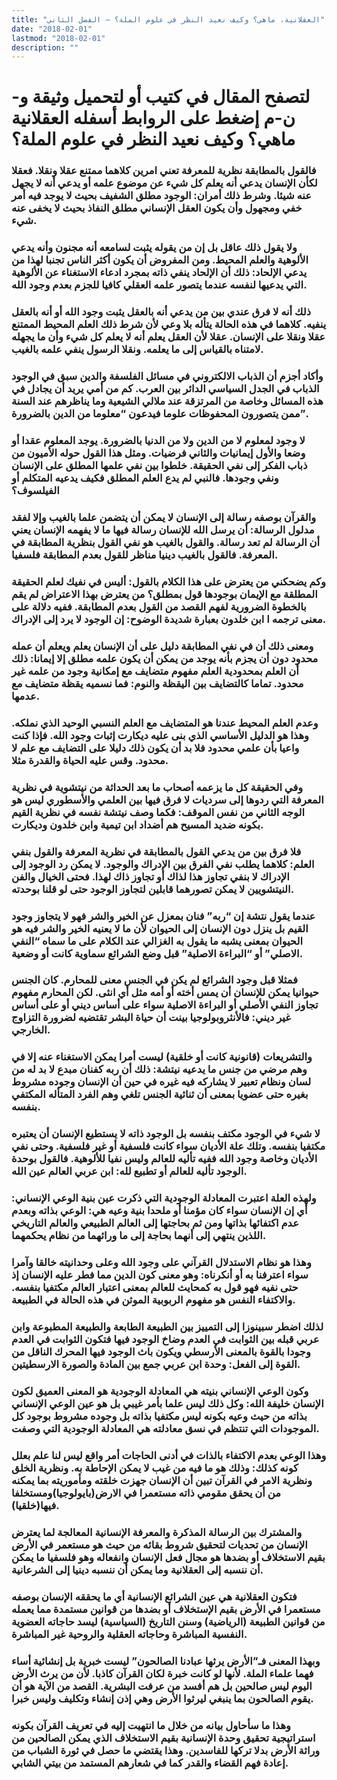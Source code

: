 ```yaml
---
title: "العقلانية، ماهي؟ وكيف نعيد النظر في علوم الملة؟ – الفصل الثاني"
date: "2018-02-01"
lastmod: "2018-02-01"
description: ""
---
```

# **لتصفح المقال في كتيب أو لتحميل وثيقة و-ن-م إضغط على الروابط أسفله** **العقلانية ماهي؟ وكيف نعيد النظر في علوم الملة؟**

### فالقول بالمطابقة نظرية للمعرفة تعني امرين كلاهما ممتنع عقلا ونقلا. فعقلا لكأن الإنسان يدعي أنه يعلم كل شيء عن موضوع علمه أو يدعي أنه لا يجهل عنه شيئا. وشرط ذلك أمران: الوجود مطلق الشفيف بحيث لا يوجد فيه أمر خفي ومجهول وأن يكون العقل الإنساني مطلق النفاذ بحيث لا يخفى عنه شيء.

### ولا يقول ذلك عاقل بل إن من يقوله يثبت لسامعه أنه مجنون وأنه يدعي الألوهية والعلم المحيط. ومن المفروض أن يكون أكثر الناس تجنبا لهذا من يدعي الإلحاد: ذلك أن الإلحاد ينفي ذاته بمجرد ادعاء الاستغناء عن الألوهية التي يدعيها لنفسه عندما يتصور علمه العقلي كافيا للجزم بعدم وجود الله.

### ذلك أنه لا فرق عندي بين من يدعي أنه بالعقل يثبت وجود الله أو أنه بالعقل ينفيه. كلاهما في هذه الحالة يتأله بلا وعي لأن شرط ذلك العلم المحيط الممتنع عقلا ونقلا على الإنسان. عقلا لأن العقل يعلم أنه لا يعلم كل شيء وأن ما يجهله لامتناه بالقياس إلى ما يعلمه. ونقلا الرسول ينفي علمه بالغيب.

### وأكاد أجزم أن الذباب الالكتروني في مسائل الفلسفة والدين سبق في الوجود الذباب في الجدل السياسي الدائر بين العرب. كم من أمي يريد أن يجادل في هذه المسائل وخاصة من المرتزقة عند ملالي الشيعية وما يناظرهم عند السنة ممن يتصورون المحفوظات علوما فيدعون “معلوما من الدين بالضرورة”.

### لا وجود لمعلوم لا من الدين ولا من الدنيا بالضرورة. يوجد المعلوم عقدا أو وضعا والأول إيمانيات والثاني فرضيات. ومثل هذا القول حوله الأميون من ذباب الفكر إلى نفي الحقيقة. خلطوا بين نفي علمها المطلق على الإنسان ونفي وجودها. فالنبي لم يدع العلم المطلق فكيف يدعيه المتكلم أو الفيلسوف؟

### والقرآن بوصفه رسالة إلى الإنسان لا يمكن أن يتضمن علما بالغيب وإلا لفقد مدلول الرسالة: أن يرسل الله للإنسان رسالة فيها ما لا يفهمه الإنسان يعني أن الرسالة لم تعد رسالة. والقول بالغيب هو نفي القول بنظرية المطابقة في المعرفة. فالقول بالغيب دينيا مناظر للقول بعدم المطابقة فلسفيا.

### وكم يضحكني من يعترض على هذا الكلام بالقول: أليس في نفيك لعلم الحقيقة المطلقة مع الإيمان بوجودها قول بمطلق؟ من يعترض بهذا الاعتراض لم يقم بالخطوة الضرورية لفهم القصد من القول بعدم المطابقة. ففيه دلالة على معنى ترجمه ا ابن خلدون بعبارة شديدة الوضوح: إن الوجود لا يرد إلى الإدراك.

### ومعنى ذلك أن في نفي المطابقة دليل على أن الإنسان يعلم ويعلم أن عمله محدود دون أن يجزم بأنه يوجد من يمكن أن يكون علمه مطلق إلا إيمانا: ذلك أن العلم بمحدودية العلم مفهوم متضايف مع إمكانية وجود من علمه غير محدود. تماما كالتضايف بين اليقظة والنوم: فما نسميه يقظة متضايف مع عدمها.

### وعدم العلم المحيط عندنا هو المتضايف مع العلم النسبي الوحيد الذي نملكه. وهذا هو الدليل الأساسي الذي بنى عليه ديكارت إثبات وجود الله. فإذا كنت واعيا بأن علمي محدود فلا بد أن يكون ذلك دليلا على التضايف مع علم لا محدود. وقس عليه الحياة والقدرة مثلا.

### وفي الحقيقة كل ما يزعمه أصحاب ما بعد الحداثة من نيتشوية في نظرية المعرفة التي ردوها إلى سرديات لا فرق فيها بين العلمي والأسطوري ليس هو الوجه الثاني من نفس الموقف: فكما وصف نيتشة نفسه في نظرية القيم بكونه ضديد المسيح هم أضداد ابن تيمية وابن خلدون وديكارت.

### فلا فرق بين من يدعي القول بالمطابقة في نظرية المعرفة والقول بنفي العلم: كلاهما يطلب نفي الفرق بين الإدراك والوجود. لا يمكن رد الوجود إلى الإدراك لا بنفي تجاوز هذا لذاك أو تجاوز ذاك لهذا. فحتى الخيال والفن النيتشويين لا يمكن تصورهما قابلين لتجاوز الوجود حتى لو قلنا بوحدته.

### عندما يقول نتشة إن “ربه” فنان بمعزل عن الخير والشر فهو لا يتجاوز وجود القيم بل ينزل دون الإنسان إلى الحيوان لأن ما لا يعنيه الخير والشر فيه هو الحيوان بمعنى يشبه ما يقول به الغزالي عند الكلام على ما سماه “النفي الاصلي” أو “البراءة الاصلية” قبل وضع الشرائع سماوية كانت أو وضعية.

### فمثلا قبل وجود الشرائع لم يكن في الجنس معنى للمحارم. كان الجنس حيوانيا يمكن للإنسان أن يمس أخته أو أمه مثل أي انثى. لكن المحارم مفهوم تجاوز النفي الأصلي أو البراءة الاصلية سواء على أساس ديني أو على أساس غير ديني: فالأنثروبولوجيا بينت أن حياة البشر تقتضيه لضرورة التزاوج الخارجي.

### والتشريعات (قانونية كانت أو خلقية) ليست أمرا يمكن الاستغناء عنه إلا في وهم مرضي من جنس ما يدعيه نيتشة: ذلك أن ربه كفنان مبدع لا بد له من لسان ونظام تعبير لا يشاركه فيه غيره في حين أن الإنسان وجوده مشروط بغيره حتى عضويا بمعنى أن ثنائية الجنس تلغي وهم الفرد المتأله المكتفي بنفسه.

### لا شيء في الوجود مكتف بنفسه بل الوجود ذاته لا يستطيع الإنسان أن يعتبره مكتفيا بنفسه. وتلك علة الأديان سواء كانت فلسفية أو غير فلسفية. وحتى نفي الأديان وخاصة وجود الله ففيه تأليه للعالم وليس نفيا للألوهية. فالقول بوحدة الوجود تأليه للعالم أو تطبيع لله: ابن عربي العالم عين الله.

### ولهذه العلة اعتبرت المعادلة الوجودية التي ذكرت عين بنية الوعي الإنساني: أي إن الإنسان سواء كان مؤمنا أو ملحدا بنية وعيه هي: الوعي بذاته وبعدم عدم اكتفائها بذاتها ومن ثم بحاجتها إلى العالم الطبيعي والعالم التاريخي اللذين ينتهي إلى أنهما بحاجة إلى ما ورائهما من نظام يحكمهما.

### وهذا هو نظام الاستدلال القرآني على وجود الله وعلى وحدانيته خالقا وآمرا سواء اعترفنا به أو أنكرناه: وهو معنى كون الدين مما فطر عليه الإنسان إذ حتى نفيه فهو قول به كمحايث للعالم بمعنى اعتبار العالم مكتفيا بنفسه. والاكتفاء النفس هو مفهوم الربوبية الموثن في هذه الحالة في الطبيعة.

### لذلك اضطر سبينوزا إلى التمييز بين الطبيعة الطابعة والطبيعة المطبوعة وابن عربي قبله بين الثوابت في العدم وضاخ الوجود فيها فتكون الثوابت في العدم وجودا بالقوة بالمعنى الأرسطي ويكون باث الوجود فيها المحرك الناقل من القوة إلى الفعل: وحدة ابن عربي جمع بين المادة والصورة الارسطيتين.

### وكون الوعي الإنساني بنيته هي المعادلة الوجودية هو المعنى العميق لكون الإنسان خليفة الله: وكل ذلك ليس علما بأمر غيبي بل هو عين الوعي الإنساني بذاته من حيث وعيه بكونه ليس مكتفيا بذاته بل وجوده مشروط بوجود كل الموجودات التي تنتظم في نسق معادلته هي المعادلة الوجودية التي وصفت.

### وهذا الوعي بعدم الاكتفاء بالذات في أدنى الحاجات أمر واقع ليس لنا علم بعلل كونه كذلك: وذلك هو ما فيه من غيب لا يمكن الإحاطة به. ونظرية الخلق ونظرية الامر في القرآن تبين أن الإنسان جهزت خلقته ومأموريته بما يمكنه من أن يحقق مقومي ذاته مستعمرا في الارض(بايولوجيا)ومستخلفا فيها(خلقيا).

### والمشترك بين الرسالة المذكرة والمعرفة الإنسانية المعالجة لما يعترض الإنسان من تحديات لتحقيق شروط بقائه من حيث هو مستعمر في الأرض بقيم الاستخلاف أو بضدها هو مجال فعل الإنسان وانفعاله وهو فلسفيا ما يمكن أن ننسبه إلى العقلانية وما يمكن أن ننسبه دينيا إلى الشرعانية.

### فتكون العقلانية هي عين الشرائع الإنسانية أي ما يحققه الإنسان بوصفه مستعمرا في الأرض بقيم الإستخلاف أو بضدها من قوانين مستمدة مما يعمله من قوانين الطبيعة (الرياضية) وسنن التاريخ (السياسية) ليسد حاجاته العضوية النفسية المباشرة وحاجاته العقلية والروحية غير المباشرة.

### وبهذا المعنى فـ”الأرض يرثها عبادنا الصالحون” ليست خبرية بل إنشائية أساء فهما علماء الملة. لأنها لو كانت خبرة لكان القرآن كاذبا. لأن من يرث الأرض اليوم ليس صالحين بل هم أفسد من عرفت البشرية. القصد من الآية هو أن يقوم الصالحون بما ينبغي ليرثوا الأرض وهي إذن إنشاء وتكليف وليس خبرا.

### وهذا ما سأحاول بيانه من خلال ما انتهيت إليه في تعريف القرآن بكونه استراتيجية تحقيق وحدة الإنسانية بقيم الاستخلاف الذي يمكن الصالحين من وراثة الأرض بدلا تركها للفاسدين. وهذا يقتضي ما حصل في ثورة الشباب من إعادة فهم القضاء والقدر كما في شعارهم المستمد من بيتي الشابي.

###